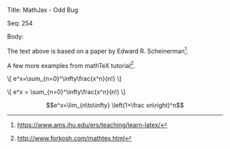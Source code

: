 Title:  MathJax - Odd Bug

Seq:    254

Body: 

The text above is based on a paper by Edward R. Scheinerman[^1].

[^1]: <https://www.ams.jhu.edu/ers/teaching/learn-latex/>

A few more examples from mathTeX tutorial[^2].

[^2]: <http://www.forkosh.com/mathtex.html>

\\[
e^x=\sum_{n=0}^\infty\frac{x^n}{n!}
\\]

\\[
e^x = \sum_{n=0}^\infty\frac{x^n}{n!}
\\]

$$e^x=\lim_{n\to\infty} \left(1+\frac xn\right)^n$$
